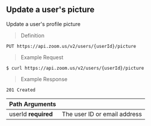 ## Update a user's picture

Update a user's profile picture

> Definition

```shell
PUT https://api.zoom.us/v2/users/{userId}/picture
```

> Example Request

```shell
$ curl https://api.zoom.us/v2/users/{userId}/picture
```

> Example Response

```text
201 Created
```

Path Arguments | &nbsp;
--- | ---
userId **required** | The user ID or email address

